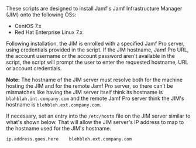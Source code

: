 These scripts are designed to install Jamf's Jamf Infrastructure Manager (JIM)
onto the following OSs:

* CentOS 7.x
* Red Hat Enterprise Linux 7.x

Following installation, the JIM is enrolled with a specified Jamf Pro server, using credentials provided in the script. If the JIM hostname, Jamf Pro URL, the account username or the account password aren't available in the script, the script will prompt the user to enter the requested hostname, URL or account credentials.

**Note:** The hostname of the JIM server must resolve both for the machine 
hosting the JIM and for the remote Jamf Pro server, so there can’t be 
mismatches like having the JIM server itself think its hostname is 
`blahblah.int.company.com` and the remote Jamf Pro server think the JIM's
hostname is `blehbleh.ext.company.com`.

If necessary, set an entry into the `/etc/hosts` file on the
JIM server similar to what's shown below. That will allow the JIM server's
IP address to map to the hostname used for the JIM's hostname.

`ip.address.goes.here    blehbleh.ext.company.com`
